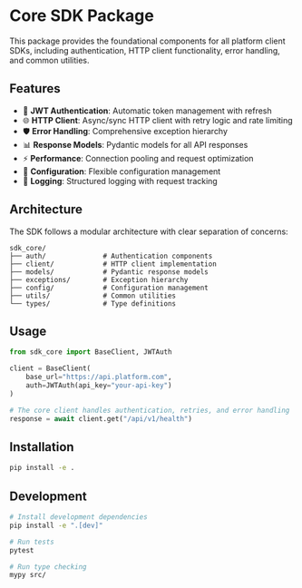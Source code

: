 # Core SDK Package

This package provides the foundational components for all platform client SDKs, including authentication, HTTP client functionality, error handling, and common utilities.

## Features

- 🔐 **JWT Authentication**: Automatic token management with refresh
- 🌐 **HTTP Client**: Async/sync HTTP client with retry logic and rate limiting
- 🛡️ **Error Handling**: Comprehensive exception hierarchy
- 📊 **Response Models**: Pydantic models for all API responses
- ⚡ **Performance**: Connection pooling and request optimization
- 🔧 **Configuration**: Flexible configuration management
- 📝 **Logging**: Structured logging with request tracking

## Architecture

The SDK follows a modular architecture with clear separation of concerns:

```
sdk_core/
├── auth/              # Authentication components
├── client/            # HTTP client implementation  
├── models/            # Pydantic response models
├── exceptions/        # Exception hierarchy
├── config/            # Configuration management
├── utils/             # Common utilities
└── types/             # Type definitions
```

## Usage

```python
from sdk_core import BaseClient, JWTAuth

client = BaseClient(
    base_url="https://api.platform.com",
    auth=JWTAuth(api_key="your-api-key")
)

# The core client handles authentication, retries, and error handling
response = await client.get("/api/v1/health")
```

## Installation

```bash
pip install -e .
```

## Development

```bash
# Install development dependencies
pip install -e ".[dev]"

# Run tests
pytest

# Run type checking
mypy src/
```